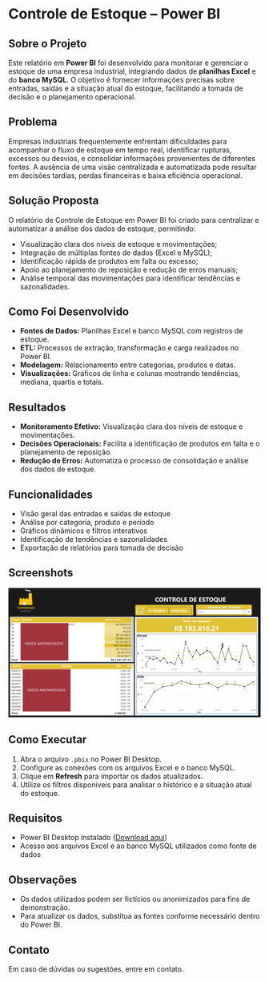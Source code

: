 # Controle de Estoque – Power BI

## Sobre o Projeto

Este relatório em **Power BI** foi desenvolvido para monitorar e gerenciar o estoque de uma empresa industrial, integrando dados de **planilhas Excel** e do **banco MySQL**. O objetivo é fornecer informações precisas sobre entradas, saídas e a situação atual do estoque, facilitando a tomada de decisão e o planejamento operacional.

## Problema

Empresas industriais frequentemente enfrentam dificuldades para acompanhar o fluxo de estoque em tempo real, identificar rupturas, excessos ou desvios, e consolidar informações provenientes de diferentes fontes. A ausência de uma visão centralizada e automatizada pode resultar em decisões tardias, perdas financeiras e baixa eficiência operacional.

## Solução Proposta

O relatório de Controle de Estoque em Power BI foi criado para centralizar e automatizar a análise dos dados de estoque, permitindo:
- Visualização clara dos níveis de estoque e movimentações;
- Integração de múltiplas fontes de dados (Excel e MySQL);
- Identificação rápida de produtos em falta ou excesso;
- Apoio ao planejamento de reposição e redução de erros manuais;
- Análise temporal das movimentações para identificar tendências e sazonalidades.

## Como Foi Desenvolvido
- **Fontes de Dados:** Planilhas Excel e banco MySQL com registros de estoque.
- **ETL:** Processos de extração, transformação e carga realizados no Power BI.
- **Modelagem:** Relacionamento entre categorias, produtos e datas.
- **Visualizações:** Gráficos de linha e colunas mostrando tendências, mediana, quartis e totais.

## Resultados
- **Monitoramento Efetivo:** Visualização clara dos níveis de estoque e movimentações.
- **Decisões Operacionais:** Facilita a identificação de produtos em falta e o planejamento de reposição.
- **Redução de Erros:** Automatiza o processo de consolidação e análise dos dados de estoque.

## Funcionalidades
- Visão geral das entradas e saídas de estoque
- Análise por categoria, produto e período
- Gráficos dinâmicos e filtros interativos
- Identificação de tendências e sazonalidades
- Exportação de relatórios para tomada de decisão

## Screenshots

![alt text](image.png)

## Como Executar
1. Abra o arquivo `.pbix` no Power BI Desktop.
2. Configure as conexões com os arquivos Excel e o banco MySQL.
3. Clique em **Refresh** para importar os dados atualizados.
4. Utilize os filtros disponíveis para analisar o histórico e a situação atual do estoque.

## Requisitos
- Power BI Desktop instalado ([Download aqui](https://powerbi.microsoft.com/pt-br/desktop/))
- Acesso aos arquivos Excel e ao banco MySQL utilizados como fonte de dados

## Observações
- Os dados utilizados podem ser fictícios ou anonimizados para fins de demonstração.
- Para atualizar os dados, substitua as fontes conforme necessário dentro do Power BI.

## Contato
Em caso de dúvidas ou sugestões, entre em contato.

